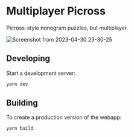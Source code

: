 # Multiplayer Picross

Picross-style nonogram puzzles, but multiplayer.

![Screenshot from 2023-04-30 23-30-25](https://user-images.githubusercontent.com/37254797/235393264-9bae969f-7a8e-4e25-9f23-9a526852bf92.png)

## Developing

Start a development server:

```bash
yarn dev
```

## Building

To create a production version of the webapp:

```bash
yarn build
```
